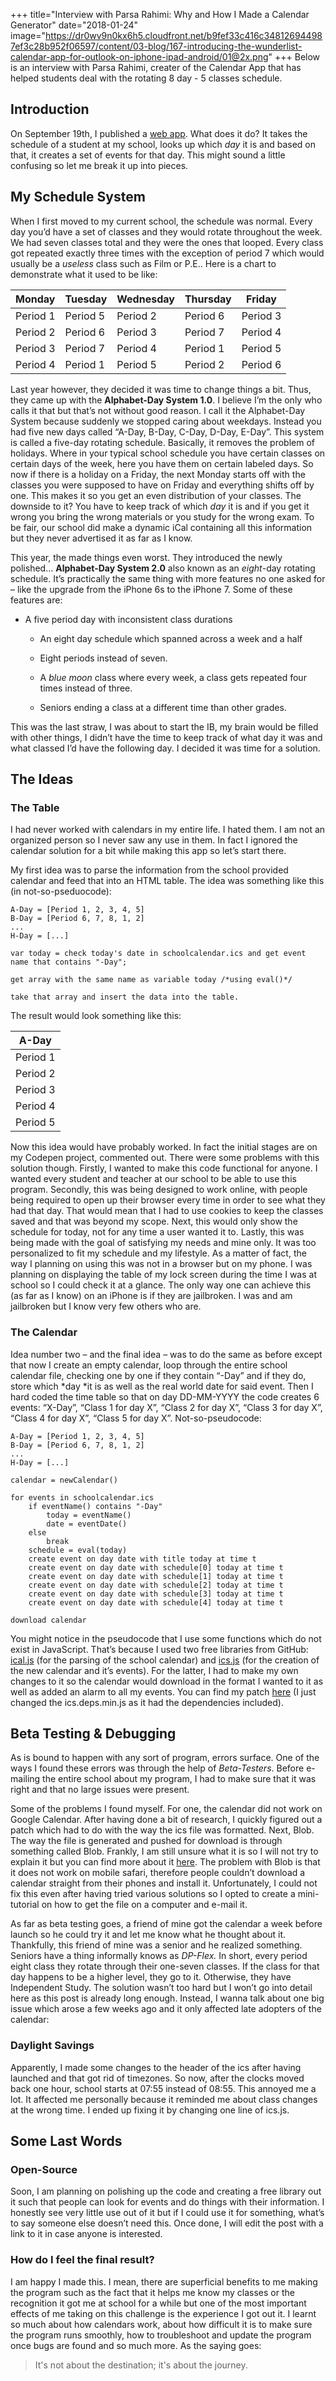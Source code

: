 +++
title="Interview with Parsa Rahimi: Why and How I Made a Calendar Generator"
date="2018-01-24"
image="https://dr0wv9n0kx6h5.cloudfront.net/b9fef33c416c348126944987ef3c28b952f06597/content/03-blog/167-introducing-the-wunderlist-calendar-app-for-outlook-on-iphone-ipad-android/01@2x.png"
+++
Below is an interview with Parsa Rahimi, creater of the Calendar App that has helped students deal with the rotating 8 day - 5 classes schedule. 
<!--more-->

**Introduction**
----------------

On September 19th, I published a [web app](https://parsuli.net/projects/asg/).
What does it do? It takes the schedule of a student at my school, looks up which *day* it is and based on that, it creates a set of events for that day. This might sound a little confusing so let me break it up into pieces.

 

**My​ Schedule System**
----------------------

When I first moved to my current school, the schedule was normal. Every day you’d have a set of classes and they would rotate throughout the week. We had seven classes total and they were the ones that looped. Every class got repeated exactly three times with the exception of period 7 which would usually be a *useless* class such as Film or P.E.. Here is a chart to demonstrate what it
used to be like:

| **Monday** | **Tuesday** | **Wednesday** | **Thursday** | **Friday** |
|------------|-------------|---------------|--------------|------------|
| Period 1   | Period 5    | Period 2      | Period 6     | Period 3   |
| Period 2   | Period 6    | Period 3      | Period 7     | Period 4   |
| Period 3   | Period 7    | Period 4      | Period 1     | Period 5   |
| Period 4   | Period 1    | Period 5      | Period 2     | Period 6   |

 

Last year however, they decided it was time to change things a bit. Thus, they
came up with the **Alphabet-Day System 1.0**. I believe I’m the only who calls it that but that’s not without good reason. I call it the Alphabet-Day System because suddenly we stopped caring about weekdays. Instead you had five new days called “A-Day, B-Day, C-Day, D-Day, E-Day”. This system is called a five-day rotating schedule. Basically, it removes the problem of holidays. Where in your typical school schedule you have certain classes on certain days of the week, here you have them on certain labeled days. So now if there is a holiday on a Friday, the next Monday starts off with the classes you were supposed to have on Friday and everything shifts off by one. This makes it so you get an even
distribution of your classes. The downside to it? You have to keep track of which *day* it is and if you get it wrong you bring the wrong materials or you study for the wrong exam. To be fair, our school did make a dynamic iCal containing all this information but they never advertised it as far as I know.


This year, the made things even worst. They introduced the newly polished…
**Alphabet-Day System 2.0** also known as an *eight*-day rotating schedule. It’s practically the same thing with more features no one asked for – like the upgrade from the iPhone 6s to the iPhone 7. Some of these features are:

-   A five period day with inconsistent class durations

    -   An eight day schedule which spanned across a week and a half

    -   Eight periods instead of seven.

    -   A *blue moon* class where every week, a class gets repeated four times
        instead of three.

    -   Seniors ending a class at a different time than other grades.

This was the last straw, I was about to start the IB, my brain would be filled
with other things, I didn’t have the time to keep track of what day it was and what classed I’d have the following day. I decided it was time for a solution.

 

**The Ideas**
-------------

### The Table


I had never worked with calendars in my entire life. I hated them. I am not an organized person so I never saw any use in them. In fact I ignored the calendar solution for a bit while making this app so let’s start there.

My first idea was to parse the information from the school provided calendar and feed that into an HTML table. The idea was something like this (in not-so-pseduocode):

~~~~~~~~~~~~~~~~~~~~~~~~~~~~~~~~~~~~~~~~~~~~~~~~~~~~~~~~~~~~~~~~~~~~~~~~~~~~~~~~
A-Day = [Period 1, 2, 3, 4, 5]
B-Day = [Period 6, 7, 8, 1, 2]
...
H-Day = [...]

var today = check today's date in schoolcalendar.ics and get event name that contains "-Day";

get array with the same name as variable today /*using eval()*/

take that array and insert the data into the table.
~~~~~~~~~~~~~~~~~~~~~~~~~~~~~~~~~~~~~~~~~~~~~~~~~~~~~~~~~~~~~~~~~~~~~~~~~~~~~~~~

The result would look something like this:

| **A-Day** |
|-----------|
| Period 1  |
| Period 2  |
| Period 3  |
| Period 4  |
| Period 5  |

Now this idea would have probably worked. In fact the initial stages are on my Codepen project, commented out. There were some problems with this solution though. Firstly, I wanted to make this code functional for anyone. I wanted every student and teacher at our school to be able to use this program. 
Secondly, this was being designed to work online, with people being required to open up their browser every time in order to see what they had that day. That would mean that I had to use cookies to keep the classes saved and that was beyond my scope. Next, this would only show the schedule for today, not for any time a user wanted it to. Lastly, this was being made with the goal of satisfying my needs and mine only. It was too personalized to fit my schedule and my lifestyle. As a matter of fact, the way I planning on using this was not in a browser but on my phone. I was planning on displaying the table of my lock screen during the time I was at school so I could check it at a glance. The only way one can achieve this (as far as I know) on an iPhone is if they are jailbroken. I was and am jailbroken but I know very few others who are.

 

### The Calendar

Idea number two – and the final idea – was to do the same as before except that now I create an empty calendar, loop through the entire school calendar file, checking one by one if they contain “-Day” and if they do, store which *day *it is as well as the real world date for said event. Then I hard coded the time table so that on day DD-MM-YYYY the code creates 6 events: “X-Day”, “Class 1 for day X”, “Class 2 for day X”, “Class 3 for day X”, “Class 4 for day X”, “Class 5 for day X”. Not-so-pseudocode:

~~~~~~~~~~~~~~~~~~~~~~~~~~~~~~~~~~~~~~~~~~~~~~~~~~~~~~~~~~~~~~~~~~~~~~~~~~~~~~~~
A-Day = [Period 1, 2, 3, 4, 5]
B-Day = [Period 6, 7, 8, 1, 2]
...
H-Day = [...]

calendar = newCalendar()

for events in schoolcalendar.ics
    if eventName() contains "-Day"
        today = eventName()
        date = eventDate()
    else
        break
    schedule = eval(today)
    create event on day date with title today at time t  
    create event on day date with schedule[0] today at time t 
    create event on day date with schedule[1] today at time t 
    create event on day date with schedule[2] today at time t     
    create event on day date with schedule[3] today at time t
    create event on day date with schedule[4] today at time t

download calendar
~~~~~~~~~~~~~~~~~~~~~~~~~~~~~~~~~~~~~~~~~~~~~~~~~~~~~~~~~~~~~~~~~~~~~~~~~~~~~~~~

You might notice in the pseudocode that I use some functions which do not exist in JavaScript. That’s because I used two free libraries from GitHub:
[ical.js](https://github.com/mozilla-comm/ical.js/wiki) (for the parsing of the school calendar) and [ics.js](https://github.com/nwcell/ics.js) (for the creation of the new calendar and it’s events). For the latter, I had to make my own changes to it so the calendar would download in the format I wanted to it as well as added an alarm to all my events. You can find my patch [here](https://github.com/par5ul1/ics.js/blob/patch-1/ics.deps.min.js) (I just
changed the ics.deps.min.js as it had the dependencies included).

 

**Beta Testing & Debugging**
----------------------------

As is bound to happen with any sort of program, errors surface. One of the ways I found these errors was through the help of *Beta-Testers*. Before e-mailing the entire school about my program, I had to make sure that it was right and that no large issues were present.

Some of the problems I found myself. For one, the calendar did not work on
Google Calendar. After having done a bit of research, I quickly figured out a
patch which had to do with the way the ics file was formatted. Next, Blob. The way the file is generated and pushed for download is through something called Blob. Frankly, I am still unsure what it is so I will not try to explain it but you can find more about it [here](https://developer.mozilla.org/en-US/docs/Web/API/Blob). The problem with Blob is that it does not work on mobile safari, therefore people couldn’t download a calendar straight from their phones and install it. Unfortunately, I could not fix this even after having tried various solutions so I opted to create a mini-tutorial on how to get the file on a computer and e-mail it.

As far as beta testing goes, a friend of mine got the calendar a week before
launch so he could try it and let me know what he thought about it. Thankfully, this friend of mine was a senior and he realized something. Seniors have a thing informally knows as *DP-Flex.* In short, every period eight class they rotate through their one-seven classes. If the class for that day happens to be a higher level, they go to it. Otherwise, they have Independent Study. The
solution wasn’t too hard but I won’t go into detail here as this post is already
long enough. Instead, I wanna talk about one big issue which arose a few weeks ago and it only affected late adopters of the calendar:

 

### Daylight Savings

Apparently, I made some changes to the header of the ics after having launched and that got rid of timezones. So now, after the clocks moved back one hour, school starts at 07:55 instead of 08:55. This annoyed me a lot. It affected me personally because it reminded me about class changes at the wrong time. I ended up fixing it by changing one line of ics.js.

 

 

**Some Last Words**
-------------------

### Open-Source

Soon, I am planning on polishing up the code and creating a free library out it such that people can look for events and do things with their information. I
honestly see very little use out of it but if I could use it for something,
what’s to say someone else doesn’t need this. Once done, I will edit the post with a link to it in case anyone is interested.

 

### How do I feel the final result?

I am happy I made this. I mean, there are superficial benefits to me making the program such as the fact that it helps me know my classes or the recognition it got me at school for a while but one of the most important effects of me taking on this challenge is the experience I got out it. I learnt so much about how calendars work, about how difficult it is to make sure the program runs smoothly, how to troubleshoot and update the program once bugs are found and so much more. As the saying goes:

>   It's not about the destination; it's about the journey.

